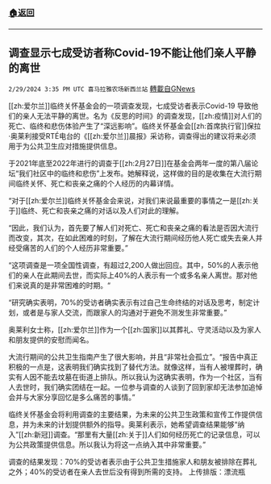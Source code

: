###  [:house:返回](README.md)
---


## 调查显示七成受访者称Covid-19不能让他们亲人平静的离世
`2/29/2024 3:35 PM UTC 喜马拉雅农场新西兰站` [轉載自GNews](https://gnews.org/articles/2353473)

[[zh:爱尔兰]]临终关怀基金会的一项调查发现，七成受访者表示Covid-19 导致他们的亲人无法平静的离世。名为《反思的时间》的调查发现，[[zh:疫情]]对人们的死亡、临终和悲伤体验产生了“深远影响”。临终关怀基金会[[zh:首席执行官]]保拉·奥莱利接受RTÉ电台的《[[zh:爱尔兰]]晨报》采访称，调查得出的建议将来必须用于为公共卫生应对措施提供信息。

于2021年底至2022年进行的调查于[[zh:2月27日]]在基金会两年一度的第八届论坛“我们社区中的临终和悲伤”上发布。她解释说，这样做的目的是收集在大流行期间临终关怀、死亡和丧亲之痛的个人经历的内幕详情。

“对于[[zh:爱尔兰]]临终关怀基金会来说，对我们来说最重要的事情之一是[[zh:关于]]临终、死亡和丧亲之痛的对话以及人们对此的理解。

“因此，我们认为，首先要了解人们对死亡、死亡和丧亲之痛的看法是否因大流行而改变，其次，在如此困难的时刻，了解在大流行期间经历他人死亡或失去亲人并经受痛苦的人们的个人经历非常重要。”

“这项调查是一项全国性调查，有超过2,200人做出回应。其中，50%的人表示他们的亲人在此期间去世，而实际上40%的人表示有一个或多名亲人离世。那对他们来说真的是非常困难的时期。“

“研究确实表明，70%的受访者确实表示有过自己生命终结的对话及思考，制定计划，或者是与家人交流，而跟家人的沟通对于避免不测发生非常重要。”

奥莱利女士称，[[zh:爱尔兰]]作为一个[[zh:国家]]以其葬礼、守灵活动以及为家人和朋友提供的安慰而闻名。

大流行期间的公共卫生指南产生了很大影响，并且“非常社会孤立”。“报告中真正积极的一点是，这表明我们确实找到了替代方法。就像这样，当有人被埋葬时，确实有人因不能去坟墓在街道上排队。所以我认为这确实表明，作为一个社区，当有人去世时，我们确实团结在一起。一位参与调查的人谈到了回到家却无法参加追悼会并与大家分享回忆是多么痛苦的事情。”

临终关怀基金会将利用调查的主要结果，为未来的公共卫生政策和宣传工作提供信息，并为未来的计划提供额外的指导。奥莱利表示，她希望调查结果能够“纳入”[[zh:新冠]]调查。“那里有大量[[zh:关于]]人们如何经历死亡的记录信息，可以为公共政策提供信息。所以我认为将这一点纳入其中非常重要。”

调查的结果发现：70%的受访者表示由于公共卫生措施家人和朋友被排除在葬礼之外；40%的受访者在亲人去世后没有得到所需的支持。
上传排版：漂流瓶
